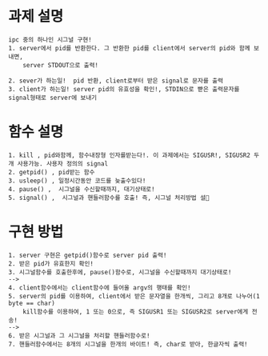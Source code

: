 # 과제 설명
	ipc 중의 하나인 시그널 구현!
	1. server에서 pid를 반환한다. 그 반환한 pid를 client에서 server의 pid와 함께 보내면,
		server STDOUT으로 출력!

	2. sever가 하는일!  pid 반환, client로부터 받은 signal로 문자를 출력
	3. client가 하는일! server pid의 유효성을 확인!, STDIN으로 빧은 출력문자를 signal형태로 server에 보내기
	
# 함수 설명

	1. kill , pid와함께, 함수내장형 인자를받는다!. 이 과제에서는 SIGUSR!, SIGUSR2 두개 사용가능. 사용자 정의의 signal
	2. getpid() , pid받는 함수
	3. usleep() , 일정시간동안 코드를 늦출수있다!
	4. pause() ,  시그널을 수신할때까지, 대기상태로!
	5. signal() ,  시그널과 핸들러함수를 호출! 즉, 시그널 처리방법 설

# 구현 방법

	1. server 구현은 getpid()함수로 server pid 출력!
	2. 받은 pid가 유효한지 확인!
	3. 시그널함수를 호출한후에, pause()함수로, 시그널을 수신할때까지 대기상태로!
	-->
	4. client함수에서는 client함수에 들어올 argv의 행태를 확인!
	5. server의 pid를 이용하여, client에서 받은 문자열을 한개씩, 그리고 8개로 나누어(1 byte == char)
		kill함수를 이용하여, 1 또는 0으로, 즉 SIGUSR1 또는 SIGUSR2로 server에게 전송!
	-->
	6. 받은 시그널과 그 시그널을 처리할 핸들러함수로!
	7. 핸들러함수에서는 8개의 시그널을 한개의 바이트! 즉, char로 받아, 한글자씩 출력!

